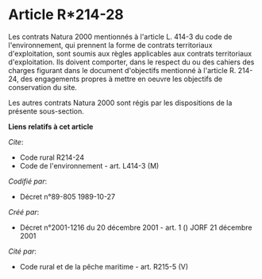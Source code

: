 # Article R*214-28

Les contrats Natura 2000 mentionnés à l'article L. 414-3 du code de l'environnement, qui prennent la forme de contrats
territoriaux d'exploitation, sont soumis aux règles applicables aux contrats territoriaux d'exploitation. Ils doivent
comporter, dans le respect du ou des cahiers des charges figurant dans le document d'objectifs mentionné à l'article R.
214-24, des engagements propres à mettre en oeuvre les objectifs de conservation du site.

Les autres contrats Natura 2000 sont régis par les dispositions de la présente sous-section.

**Liens relatifs à cet article**

_Cite_:

  - Code rural R214-24
  - Code de l'environnement - art. L414-3 (M)

_Codifié par_:

  - Décret n°89-805 1989-10-27

_Créé par_:

  - Décret n°2001-1216 du 20 décembre 2001 - art. 1 () JORF 21 décembre 2001

_Cité par_:

  - Code rural et de la pêche maritime - art. R215-5 (V)
